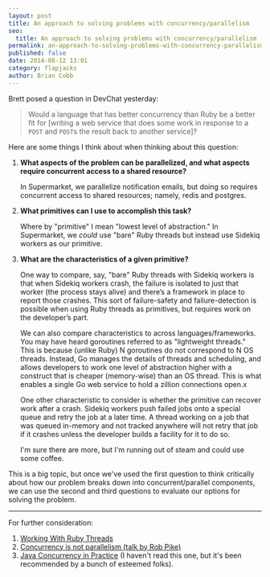 ```yaml
---
layout: post
title: An approach to solving problems with concurrency/parallelism
seo:
  title: An approach to solving problems with concurrency/parallelism
permalink: an-approach-to-solving-problems-with-concurrency-parallelism
published: false
date: 2014-08-12 13:01
category: flapjacks
author: Brian Cobb
---
```


Brett posed a question in DevChat yesterday:

> Would a language that has better concurrency than Ruby be a better fit for [writing a web service that does some work in response to a `POST` and `POST`s the result back to another service]?

Here are some things I think about when thinking about this question:

1.  **What aspects of the problem can be parallelized, and what aspects require concurrent access to a shared resource?**
    
    In Supermarket, we parallelize notification emails, but doing so requires concurrent access to shared resources; namely, redis and postgres.

2.  **What primitives can I use to accomplish this task?**
    
    Where by "primitive" I mean "lowest level of abstraction." In Supermarket, we *could* use "bare" Ruby threads but instead use Sidekiq workers as our primitive.

3.  **What are the characteristics of a given primitive?**
    
    One way to compare, say, "bare" Ruby threads with Sidekiq workers is that when Sidekiq workers crash, the failure is isolated to just that worker (the process stays alive) and there’s a framework in place to report those crashes. This sort of failure-safety and failure-detection is possible when using Ruby threads as primitives, but requires work on the developer’s part.
    
    We can also compare characteristics to across languages/frameworks. You may have heard goroutines referred to as "lightweight threads." This is because (unlike Ruby) N goroutines do not correspond to N OS threads. Instead, Go manages the details of threads and scheduling, and allows developers to work one level of abstraction higher with a construct that is cheaper (memory-wise) than an OS thread. This is what enables a single Go web service to hold a zillion connections open.x
    
    One other characteristic to consider is whether the primitive can recover work after a crash. Sidekiq workers push failed jobs onto a special queue and retry the job at a later time. A thread working on a job that was queued in-memory and not tracked anywhere will not retry that job if it crashes unless the developer builds a facility for it to do so.
    
    I'm sure there are more, but I'm running out of steam and could use some coffee.

This is a big topic, but once we've used the first question to think critically about how our problem breaks down into concurrent/parallel components, we can use the second and third questions to evaluate our options for solving the problem.

* * *

For further consideration:

1.  [Working With Ruby Threads][1]
2.  [Concurrency is not parallelism (talk by Rob Pike)][2]
3.  [Java Concurrency in Practice][3] (I haven't read this one, but it's been recommended by a bunch of esteemed folks).

 [1]: http://www.jstorimer.com/products/working-with-ruby-threads
 [2]: http://blog.golang.org/concurrency-is-not-parallelism
 [3]: http://www.amazon.com/Java-Concurrency-Practice-Brian-Goetz/dp/0321349601
